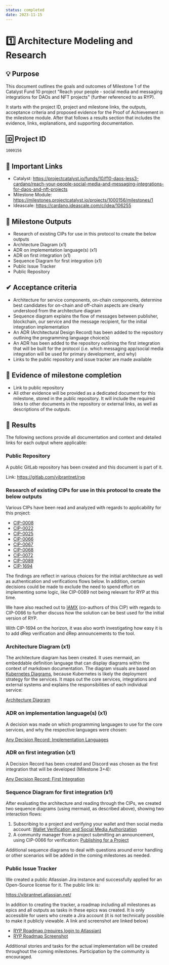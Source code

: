 ```yaml
---
status: completed
date: 2023-11-15
---
```

# 1️⃣ Architecture Modeling and Research

## 💡 Purpose
This document outlines the goals and outcomes of Milestone 1 of the Catalyst Fund 10 project "Reach your people - social media and messaging integrations for DAOs and NFT projects" (further referenced to as RYP).

It starts with the project ID, project and milestone links, the outputs, acceptance criteria and proposed evidence for the Proof of Achievement in the milestone module. After that follows a results section that includes the evidence, links, explanations, and supporting documentation.

## 🆔 Project ID
`1000156`

## 🔗 Important Links

- Catalyst: <https://projectcatalyst.io/funds/10/f10-daos-less3-cardano/reach-your-people-social-media-and-messaging-integrations-for-daos-and-nft-projects>
- Milestone Module: <https://milestones.projectcatalyst.io/projects/1000156/milestones/1>
- Ideascale: <https://cardano.ideascale.com/c/idea/106255>

## 🧱 Milestone Outputs
- Research of existing CIPs for use in this protocol to create the below outputs
- Architecture Diagram (x1)
- ADR on implementation language(s) (x1)
- ADR on first integration (x1)
- Sequence Diagram for first integration (x1)
- Public Issue Tracker
- Public Repository

## ✔ Acceptance criteria
- Architecture for service components, on-chain components, determine best candidates for on-chain and off-chain aspects are clearly understood from the architecture diagram
- Sequence diagram explains the flow of messages between publisher, blockchain, our service and the message recipient, for the initial integration implementation
- An ADR (Architectural Design Record) has been added to the repository outlining the programming language choice(s)
- An ADR has been added to the repository outlining the first integration that will be built for the protocol (i.e. which messaging app/social media integration will be used for primary development, and why)
- Links to the public repository and issue tracker are made available

## 🧾 Evidence of milestone completion	
- Link to public repository
- All other evidence will be provided as a dedicated document for this milestone, stored in the public repository. It will include the required links to other documents in the repository or external links, as well as descriptions of the outputs.

## 🚀 Results
The following sections provide all documentation and context and detailed links for each output where applicable:

### Public Repository
A public GitLab repository has been created and this document is part of it.

Link: <https://gitlab.com/vibrantnet/ryp>

### Research of existing CIPs for use in this protocol to create the below outputs
Various CIPs have been read and analyzed with regards to applicability for this project:

- [CIP-0008](https://cips.cardano.org/cips/cip8/)
- [CIP-0022](https://cips.cardano.org/cips/cip22/)
- [CIP-0025](https://cips.cardano.org/cips/cip25/)
- [CIP-0066](https://github.com/cardano-foundation/CIPs/pull/294)
- [CIP-0067](https://cips.cardano.org/cips/cip67)
- [CIP-0068](https://cips.cardano.org/cips/cip68)
- [CIP-0072](https://cips.cardano.org/cips/cip72/)
- [CIP-0089](https://github.com/cardano-foundation/CIPs/pull/466)
- [CIP-1694](https://cips.cardano.org/cips/cip1694/)

The findings are reflect in various choices for the initial architecture as well as authentication and verifications flows below. In addition, certain decisions could be made to exclude the need to spend effort on implementing some logic, like CIP-0089 not being relevant for RYP at this time.

We have also reached out to [IAMX](https://iamx.id) (co-authors of this CIP) with regards to CIP-0066 to further discuss how the solution can be best used for the initial version of RYP.

With CIP-1694 on the horizon, it was also worth investigating how easy it is to add dRep verification and dRep announcements to the tool.

### Architecture Diagram (x1)
The architecture diagram has been created. It uses mermaid, an embeddable definition language that can display diagrams within the context of markdown documentation. The diagram visuals are based on [Kubernetes Diagrams](https://kubernetes.io/docs/contribute/style/diagram-guide/), because Kubernetes is likely the deployment strategy for the services. It maps out the core services, integrations and external systems and explains the responsibilities of each individual service:

[Architecture Diagram](../diagrams/architecture.md)

### ADR on implementation language(s) (x1)
A decision was made on which programming languages to use for the core services, and why the respective languages were chosen:

[Any Decision Record: Implementation Languages](../decisions/0001-build-core-backend-services-in-kotlin-and-typescript.md)

### ADR on first integration (x1)
A Decision Record has been created and Discord was chosen as the first integration that will be developed (Milestone 3+4):

[Any Decision Record: First Integration](../decisions/0002-first-messaging-integration-discord.md)

### Sequence Diagram for first integration (x1)
After evaluating the architecture and reading through the CIPs, we created two sequence diagrams (using mermaid, as described above), showing two interaction flows:

1. Subscribing to a project and verifying your wallet and then social media account:
[Wallet Verification and Social Media Authorization](../diagrams/user-subscription-sequence.md)
2. A community manager from a project submitting an announcement, using CIP-0066 for verification: [Publishing for a Project](../diagrams/project-publishing-sequence.md)

Additional sequence diagrams to deal with questions around error handling or other scenarios will be added in the coming milestones as needed.

### Public Issue Tracker
We created a public Atlassian Jira instance and successfully applied for an Open-Source license for it. The public link is:

<https://vibrantnet.atlassian.net/>

In addition to creating the tracker, a roadmap including all milestones as epics and all outputs as tasks in these epics was created. It is only accessible for users who create a Jira account (it is not technically possible to make it publicly viewable. A link and screenshot are linked below)

- [RYP Roadmap (requires login to Atlassian)](https://vibrantnet.atlassian.net/jira/software/c/projects/RYP/boards/2/timeline)
- [RYP Roadmap Screenshot](./fund10-milestone-1-roadmap.png)

Additional stories and tasks for the actual implementation will be created throughout the coming milestones. Participation by the community is encouraged.
